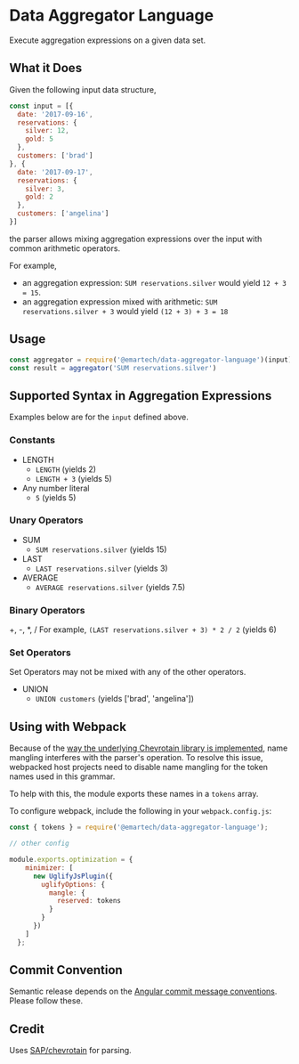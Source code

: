 # Data Aggregator Language

Execute aggregation expressions on a given data set.

## What it Does
Given the following input data structure,
```js
const input = [{
  date: '2017-09-16',
  reservations: {
    silver: 12,
    gold: 5
  },
  customers: ['brad']
}, {
  date: '2017-09-17',
  reservations: {
    silver: 3,
    gold: 2
  },
  customers: ['angelina']
}]
```
the parser allows mixing aggregation expressions over the input with common arithmetic operators.

For example,
* an aggregation expression: `SUM reservations.silver` would yield `12 + 3 = 15`.
* an aggregation expression mixed with arithmetic: `SUM reservations.silver + 3` would yield `(12 + 3) + 3 = 18`
## Usage
```js
const aggregator = require('@emartech/data-aggregator-language')(input);
const result = aggregator('SUM reservations.silver')
```

## Supported Syntax in Aggregation Expressions

Examples below are for the `input` defined above.

### Constants
* LENGTH
  * `LENGTH` (yields 2)
  * `LENGTH + 3` (yields 5)
* Any number literal
  * `5` (yields 5)

### Unary Operators
* SUM
  * `SUM reservations.silver` (yields 15)
* LAST
  * `LAST reservations.silver` (yields 3)
* AVERAGE
  * `AVERAGE reservations.silver` (yields 7.5)

### Binary Operators
+, -, *, /
For example, `(LAST reservations.silver + 3) * 2 / 2` (yields 6)

### Set Operators
Set Operators may not be mixed with any of the other operators.
* UNION
  * `UNION customers` (yields ['brad', 'angelina'])

## Using with Webpack
Because of the [way the underlying Chevrotain library is implemented](https://github.com/SAP/chevrotain/blob/master/examples/parser/minification/README.md), name mangling
interferes with the parser's operation. To resolve this issue, webpacked host projects need to disable name mangling for the token names used in this grammar.

To help with this, the module exports these names in a `tokens` array.

To configure webpack, include the following in your `webpack.config.js`:
```js
const { tokens } = require('@emartech/data-aggregator-language');

// other config

module.exports.optimization = {
    minimizer: [
      new UglifyJsPlugin({
        uglifyOptions: {
          mangle: {
            reserved: tokens
          }
        }
      })
    ]
  };
```

## Commit Convention
Semantic release depends on the [Angular commit message conventions](https://gist.github.com/stephenparish/9941e89d80e2bc58a153). Please follow these.

## Credit
Uses [SAP/chevrotain](https://github.com/SAP/chevrotain) for parsing.

